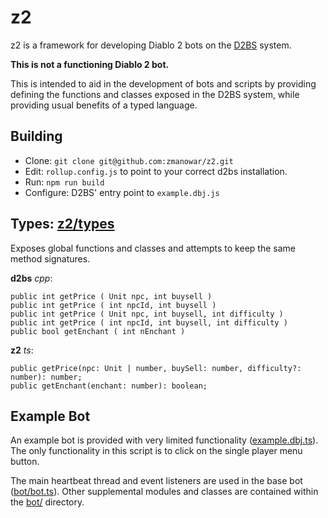 
# z2
z2 is a framework for developing Diablo 2 bots on the [D2BS](https://github.com/noah-/d2bs) system.

**This is not a functioning Diablo 2 bot.** 

This is intended to aid in the development of bots and scripts by providing defining the functions and classes exposed in the D2BS system, while providing usual benefits of a typed language.

## Building
- Clone: `git clone git@github.com:zmanowar/z2.git`
- Edit: `rollup.config.js` to point to your correct d2bs installation.
- Run: `npm run build`
- Configure: D2BS' entry point to `example.dbj.js`

## Types: [z2/types](https://github.com/zmanowar/z2/tree/master/z2/types)
Exposes global functions and classes and attempts to keep the same method signatures.

**d2bs** *cpp*:

    public int getPrice ( Unit npc, int buysell )
    public int getPrice ( int npcId, int buysell )
    public int getPrice ( Unit npc, int buysell, int difficulty )
    public int getPrice ( int npcId, int buysell, int difficulty )
    public bool getEnchant ( int nEnchant )

**z2** *ts*:

    public getPrice(npc: Unit | number, buySell: number, difficulty?: number): number;
    public getEnchant(enchant: number): boolean;

## Example Bot
An example bot is provided with very limited functionality ([example.dbj.ts](https://github.com/zmanowar/z2/blob/master/z2/example.dbj.ts)). The only functionality in this script is to click on the single player menu button.

The main heartbeat thread and event listeners are used in the base bot ([bot/bot.ts](https://github.com/zmanowar/z2/blob/master/z2/bot/bot.ts)). Other supplemental modules and classes are contained within the [bot/](https://github.com/zmanowar/z2/tree/master/z2/bot) directory.
